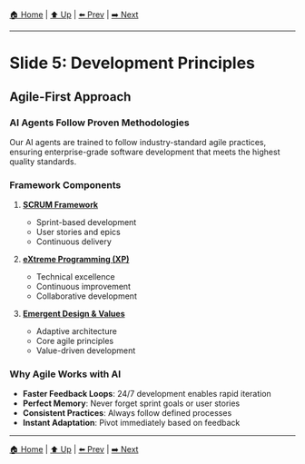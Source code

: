 [🏠 Home](../slide-deck.md) | [⬆️ Up](../slide-deck.md) | [⬅️ Prev](slide-04d-productivity-comparison.md) | [➡️ Next](slide-05a-scrum-framework.md)

---

# Slide 5: Development Principles

## Agile-First Approach

### AI Agents Follow Proven Methodologies

Our AI agents are trained to follow industry-standard agile practices, ensuring enterprise-grade software development that meets the highest quality standards.

### Framework Components

1. **[SCRUM Framework](slide-05a-scrum-framework.md)**
   - Sprint-based development
   - User stories and epics
   - Continuous delivery

2. **[eXtreme Programming (XP)](slide-05b-xp-practices.md)**
   - Technical excellence
   - Continuous improvement
   - Collaborative development

3. **[Emergent Design & Values](slide-05c-emergent-design-values.md)**
   - Adaptive architecture
   - Core agile principles
   - Value-driven development

### Why Agile Works with AI

- **Faster Feedback Loops**: 24/7 development enables rapid iteration
- **Perfect Memory**: Never forget sprint goals or user stories
- **Consistent Practices**: Always follow defined processes
- **Instant Adaptation**: Pivot immediately based on feedback

---

[🏠 Home](../slide-deck.md) | [⬆️ Up](../slide-deck.md) | [⬅️ Prev](slide-04d-productivity-comparison.md) | [➡️ Next](slide-05a-scrum-framework.md)
